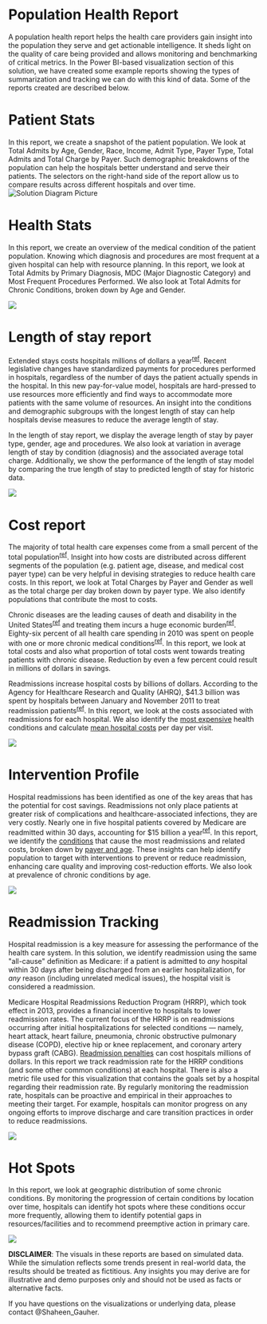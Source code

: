# Population Health Report 

A population health report helps the health care providers gain insight into the population they serve and get actionable intelligence. It sheds light on the quality of care being provided and allows monitoring and benchmarking of critical metrics. In the Power BI-based visualization section of this solution, we have created some example reports showing the types of summarization and tracking we can do with this kind of data. Some of the reports created are described below.  

# **Patient Stats**
 
In this report, we create a snapshot of the patient population. We look at Total Admits by Age, Gender, Race, Income, Admit Type, Payer Type, Total Admits and Total Charge by Payer. Such demographic breakdowns of the population can help the hospitals better understand and serve their patients. The selectors on the right-hand side of the report allow us to compare results across different hospitals and over time.
![Solution Diagram Picture](https://github.com/Azure/cortana-intelligence-population-health-management/blob/master/ManualDeploymentGuide/media/pbi_PatientStats.PNG?raw=true)

# **Health Stats**

In this report, we create an overview of the medical condition of the patient population. Knowing which diagnosis and procedures are most frequent at a given hospital can help with resource planning. In this report, we look at Total Admits by Primary Diagnosis, MDC (Major Diagnostic Category) and Most Frequent Procedures Performed. We also look at Total Admits for Chronic Conditions, broken down by Age and Gender.

![](https://github.com/Azure/cortana-intelligence-population-health-management/blob/master/ManualDeploymentGuide/media/pbi_HealthStats.PNG?raw=true)

# **Length of stay report**
Extended stays costs hospitals millions of dollars a year<sup>[ref](https://www.hcup-us.ahrq.gov/reports/statbriefs/sb180-Hospitalizations-United-States-2012.pdf)</sup>. Recent legislative changes have standardized payments for procedures performed in hospitals, regardless of the number of days the patient actually spends in the hospital. In this new pay-for-value model, hospitals are hard-pressed to use resources more efficiently and find ways to accommodate more patients with the same volume of resources. An insight into the conditions and demographic subgroups with the longest length of stay can help hospitals devise measures to reduce the average length of stay.

In the length of stay report, we display the average length of stay by payer type, gender, age and procedures. We also look at variation in average length of stay by condition (diagnosis) and the associated average total charge. Additionally, we show the performance of the length of stay model by comparing the true length of stay to predicted length of stay for historic data.

![](https://github.com/Azure/cortana-intelligence-population-health-management/blob/master/ManualDeploymentGuide/media/pbi_LengthofStayReport.PNG?raw=true)

# **Cost report**

The majority of total health care expenses come from a small percent of the total population<sup>[ref](https://archive.ahrq.gov/research/findings/factsheets/costs/expriach/)</sup>. Insight into how costs are distributed across different segments of the population (e.g. patient age, disease, and medical cost payer type) can be very helpful in devising strategies to reduce health care costs. In this report, we look at Total Charges by Payer and Gender as well as the total charge per day broken down by payer type. We also identify populations that contribute the most to costs. 

Chronic diseases are the leading causes of death and disability in the United States<sup>[ref](https://www.cdc.gov/chronicdisease/overview/)</sup> and treating them incurs a huge economic burden<sup>[ref](http://www.milkeninstitute.org/publications/view/321)</sup>. Eighty-six percent of all health care spending in 2010 was spent on people with one or more chronic medical conditions<sup>[ref](https://www.ahrq.gov/sites/default/files/wysiwyg/professionals/prevention-chronic-care/decision/mcc/mccchartbook.pdf)</sup>. In this report, we look at total costs and also what proportion of total costs went towards treating patients with chronic disease. Reduction by even a few percent could result in millions of dollars in savings.

Readmissions increase hospital costs by billions of dollars. According to the Agency for Healthcare Research and Quality (AHRQ), $41.3 billion was spent by hospitals between January and November 2011 to treat readmission patients<sup>[ref](http://www.fiercehealthcare.com/finance/readmissions-lead-to-41-3b-additional-hospital-costs)</sup>. In this report, we look at the costs associated with readmissions for each hospital. We also identify the [most expensive](https://www.hcup-us.ahrq.gov/reports/statbriefs/sb204-Most-Expensive-Hospital-Conditions.jsp) health conditions and calculate [mean hospital costs](https://www.hcup-us.ahrq.gov/reports/statbriefs/sb181-Hospital-Costs-United-States-2012.pdf) per day per visit.

![](https://github.com/Azure/cortana-intelligence-population-health-management/blob/master/ManualDeploymentGuide/media/pbi_CostReport.PNG?raw=true)

# **Intervention Profile**

Hospital readmissions has been identified as one of the key areas that has the potential for cost savings. Readmissions not only place patients at greater risk of complications and healthcare-associated infections, they are very costly. Nearly one in five hospital patients covered by Medicare are readmitted within 30 days, accounting for $15 billion a year<sup>[ref](https://www.ahrq.gov/news/blog/ahrqviews/112015.html)</sup>. In this report, we identify the [conditions](https://www.hcup-us.ahrq.gov/reports/statbriefs/sb172-Conditions-Readmissions-Payer.pdf) that cause the most readmissions and related costs, broken down by [payer and age](https://www.hcup-us.ahrq.gov/reports/statbriefs/sb199-Readmissions-Payer-Age.pdf). These insights can help identify population to target with interventions to prevent or reduce readmission, enhancing care quality and improving cost-reduction efforts. We also look at prevalence of chronic conditions by age.

![](https://github.com/Azure/cortana-intelligence-population-health-management/blob/master/ManualDeploymentGuide/media/pbi_InterventionProfile.PNG?raw=true)

# **Readmission Tracking**
Hospital readmission is a key measure for assessing the performance of the health care system. In this solution, we identify readmission using the same "all-cause" definition as Medicare: if a patient is admitted to *any* hospital within 30 days after being discharged from an earlier hospitalization, for *any* reason (including unrelated medical issues), the hospital visit is considered a readmission.
 
Medicare Hospital Readmissions Reduction Program (HRRP), which took effect in 2013, provides a financial incentive to hospitals to lower readmission rates. The current focus of the HRRP is on readmissions occurring after initial hospitalizations for selected conditions — namely, heart attack, heart failure, pneumonia, chronic obstructive pulmonary disease (COPD), elective hip or knee replacement, and coronary artery bypass graft (CABG). [Readmission penalties](http://khn.org/news/more-than-half-of-hospitals-to-be-penalized-for-excess-readmissions/) can cost hospitals millions of dollars. In this report we track readmission rate for the HRRP conditions (and some other common conditions) at each hospital. There is also a metric file used for this visualization that contains the goals set by a hospital regarding their readmission rate. By regularly monitoring the readmission rate, hospitals can be proactive and empirical in their approaches to meeting their target. For example, hospitals can monitor progress on any ongoing efforts to improve discharge and care transition practices in order to reduce readmissions.

![](https://github.com/Azure/cortana-intelligence-population-health-management/blob/master/ManualDeploymentGuide/media/pbi_ReadmissionTracking.PNG?raw=true)


# **Hot Spots**

In this report, we look at geographic distribution of some chronic conditions. By monitoring the progression of certain conditions by location over time, hospitals can identify hot spots where these conditions occur more frequently, allowing them to identify potential gaps in resources/facilities and to recommend preemptive action in primary care.

![](https://github.com/Azure/cortana-intelligence-population-health-management/blob/master/ManualDeploymentGuide/media/pbi_HotSpots.PNG?raw=true)

**DISCLAIMER**: The visuals in these reports are based on simulated data. While the simulation reflects some trends present in real-world  data, the results should be treated as fictitious. Any insights you may derive are for illustrative and demo purposes only and should not be used as facts or alternative facts.

If you have questions on the visualizations or underlying data, please contact @Shaheen_Gauher.
